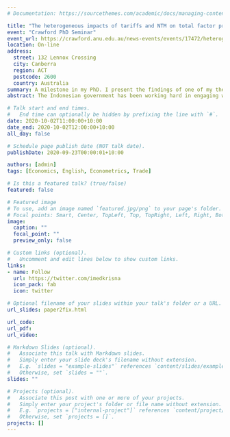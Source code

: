 ```yaml
---
# Documentation: https://sourcethemes.com/academic/docs/managing-content/

title: "The heterogeneous impacts of tariffs and NTM on total factor productivity of Indonesian firms"
event: "Crawford PhD Seminar"
event_url: https://crawford.anu.edu.au/news-events/events/17472/heterogeneous-impacts-tariffs-and-ntm-total-factor-productivity-indonesian
location: On-line
address: 
  street: 132 Lennox Crossing
  city: Canberra
  region: ACT
  postcode: 2600
  country: Australia
summary: A milestone in my PhD. I present the findings of one of my thesis chapters.
abstract: The Indonesian government has been working hard in engaging with the world market as average tariffs keep decreasing. However, it seems to follow the global trend, that is, relying on Non-Tariff Measures (NTM) to regulate its market instead to protect its industries. This paper inspects whether these measures actually hurt firms by limiting their access to better quality and cheaper foreign inputs. Building from Amiti and Konings (2007), I measure impact of trade policy shocks on firms’ Total Factor Productivity (TFP). I find that tariff and NTMs are hurting firms TFP significantly, and causing less employment.

# Talk start and end times.
#   End time can optionally be hidden by prefixing the line with `#`.
date: 2020-10-02T11:00:00+10:00
date_end: 2020-10-02T12:00:00+10:00
all_day: false

# Schedule page publish date (NOT talk date).
publishDate: 2020-09-23T00:00:01+10:00

authors: [admin]
tags: [Economics, English, Econometrics, Trade]

# Is this a featured talk? (true/false)
featured: false

# Featured image
# To use, add an image named `featured.jpg/png` to your page's folder. 
# Focal points: Smart, Center, TopLeft, Top, TopRight, Left, Right, BottomLeft, Bottom, BottomRight.
image:
  caption: ""
  focal_point: ""
  preview_only: false

# Custom links (optional).
#   Uncomment and edit lines below to show custom links.
links:
- name: Follow
  url: https://twitter.com/imedkrisna
  icon_pack: fab
  icon: twitter

# Optional filename of your slides within your talk's folder or a URL.
url_slides: paper2fix.html

url_code:
url_pdf:
url_video:

# Markdown Slides (optional).
#   Associate this talk with Markdown slides.
#   Simply enter your slide deck's filename without extension.
#   E.g. `slides = "example-slides"` references `content/slides/example-slides.md`.
#   Otherwise, set `slides = ""`.
slides: ""

# Projects (optional).
#   Associate this post with one or more of your projects.
#   Simply enter your project's folder or file name without extension.
#   E.g. `projects = ["internal-project"]` references `content/project/deep-learning/index.md`.
#   Otherwise, set `projects = []`.
projects: []
---
```

